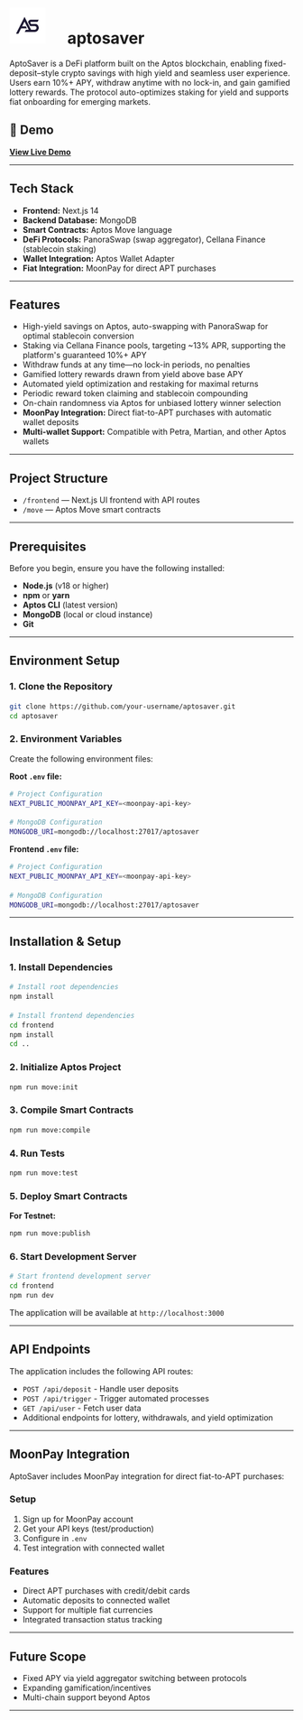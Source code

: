 # <img src="frontend/src/assets/images/logo.png" style="height:64px;margin-right:32px"/> aptosaver

AptoSaver is a DeFi platform built on the Aptos blockchain, enabling fixed-deposit–style crypto savings with high yield and seamless user experience. Users earn 10%+ APY, withdraw anytime with no lock-in, and gain gamified lottery rewards. The protocol auto-optimizes staking for yield and supports fiat onboarding for emerging markets.

## 🚀 Demo

**[View Live Demo](https://www.canva.com/design/DAGz9Nmembw/JfIttWqDfZ9YrsXks3LvcQ/edit?utm_content=DAGz9Nmembw&utm_campaign=designshare&utm_medium=link2&utm_source=sharebutton)**

***

## Tech Stack

- **Frontend:** Next.js 14
- **Backend Database:** MongoDB
- **Smart Contracts:** Aptos Move language
- **DeFi Protocols:** PanoraSwap (swap aggregator), Cellana Finance (stablecoin staking)
- **Wallet Integration:** Aptos Wallet Adapter
- **Fiat Integration:** MoonPay for direct APT purchases

***

## Features

- High-yield savings on Aptos, auto-swapping with PanoraSwap for optimal stablecoin conversion
- Staking via Cellana Finance pools, targeting ~13% APR, supporting the platform's guaranteed 10%+ APY
- Withdraw funds at any time—no lock-in periods, no penalties
- Gamified lottery rewards drawn from yield above base APY
- Automated yield optimization and restaking for maximal returns
- Periodic reward token claiming and stablecoin compounding
- On-chain randomness via Aptos for unbiased lottery winner selection
- **MoonPay Integration:** Direct fiat-to-APT purchases with automatic wallet deposits
- **Multi-wallet Support:** Compatible with Petra, Martian, and other Aptos wallets

***

## Project Structure

- `/frontend` — Next.js UI frontend with API routes
- `/move` — Aptos Move smart contracts

***

## Prerequisites

Before you begin, ensure you have the following installed:

- **Node.js** (v18 or higher)
- **npm** or **yarn**
- **Aptos CLI** (latest version)
- **MongoDB** (local or cloud instance)
- **Git**

***

## Environment Setup

### 1. Clone the Repository

```bash
git clone https://github.com/your-username/aptosaver.git
cd aptosaver
```

### 2. Environment Variables

Create the following environment files:

**Root `.env` file:**
```bash
# Project Configuration
NEXT_PUBLIC_MOONPAY_API_KEY=<moonpay-api-key>

# MongoDB Configuration
MONGODB_URI=mongodb://localhost:27017/aptosaver
```

**Frontend `.env` file:**
```bash
# Project Configuration
NEXT_PUBLIC_MOONPAY_API_KEY=<moonpay-api-key>

# MongoDB Configuration
MONGODB_URI=mongodb://localhost:27017/aptosaver
```

***

## Installation & Setup

### 1. Install Dependencies

```bash
# Install root dependencies
npm install

# Install frontend dependencies
cd frontend
npm install
cd ..
```

### 2. Initialize Aptos Project

```bash
npm run move:init
```

### 3. Compile Smart Contracts

```bash
npm run move:compile
```

### 4. Run Tests

```bash
npm run move:test
```

### 5. Deploy Smart Contracts

**For Testnet:**
```bash
npm run move:publish
```

### 6. Start Development Server

```bash
# Start frontend development server
cd frontend
npm run dev
```

The application will be available at `http://localhost:3000`

***

## API Endpoints

The application includes the following API routes:

- `POST /api/deposit` - Handle user deposits
- `POST /api/trigger` - Trigger automated processes
- `GET /api/user` - Fetch user data
- Additional endpoints for lottery, withdrawals, and yield optimization

***

## MoonPay Integration

AptoSaver includes MoonPay integration for direct fiat-to-APT purchases:

### Setup
1. Sign up for MoonPay account
2. Get your API keys (test/production)
3. Configure in `.env`
4. Test integration with connected wallet

### Features
- Direct APT purchases with credit/debit cards
- Automatic deposits to connected wallet
- Support for multiple fiat currencies
- Integrated transaction status tracking


***

## Future Scope

- Fixed APY via yield aggregator switching between protocols
- Expanding gamification/incentives
- Multi-chain support beyond Aptos

***